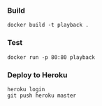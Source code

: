 



### Build
    docker build -t playback .


### Test
    docker run -p 80:80 playback



### Deploy to Heroku
    heroku login
    git push heroku master
